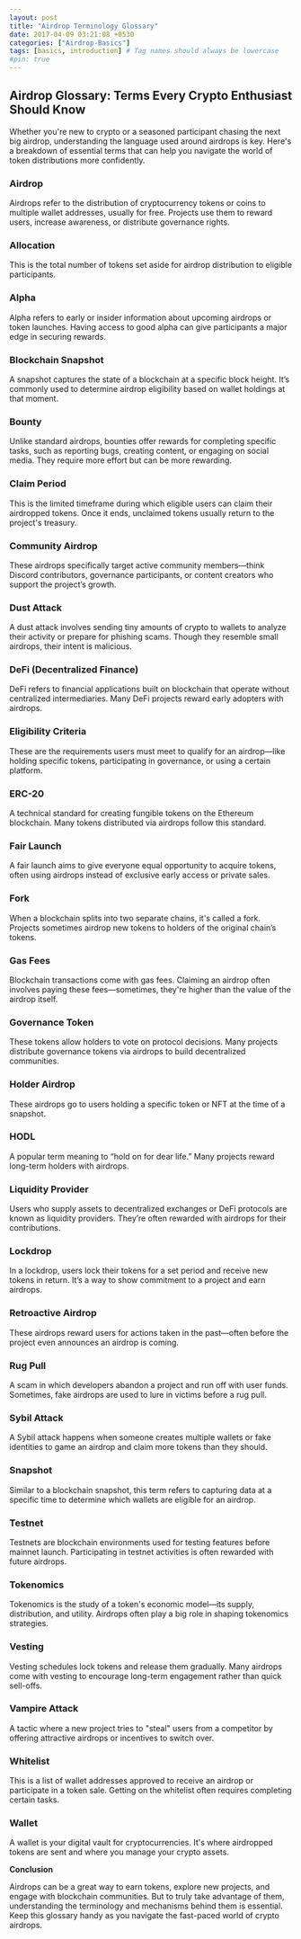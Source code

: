 ```yaml
---
layout: post
title: "Airdrop Terminology Glossary"
date: 2017-04-09 03:21:08 +0530
categories: ["Airdrop-Basics"]
tags: [basics, introduction] # Tag names should always be lowercase
#pin: true
---
```


## Airdrop Glossary: Terms Every Crypto Enthusiast Should Know

Whether you're new to crypto or a seasoned participant chasing the next big airdrop, understanding the language used around airdrops is key. Here's a breakdown of essential terms that can help you navigate the world of token distributions more confidently.

### Airdrop

Airdrops refer to the distribution of cryptocurrency tokens or coins to multiple wallet addresses, usually for free. Projects use them to reward users, increase awareness, or distribute governance rights.

### Allocation

This is the total number of tokens set aside for airdrop distribution to eligible participants.

### Alpha

Alpha refers to early or insider information about upcoming airdrops or token launches. Having access to good alpha can give participants a major edge in securing rewards.

### Blockchain Snapshot

A snapshot captures the state of a blockchain at a specific block height. It’s commonly used to determine airdrop eligibility based on wallet holdings at that moment.

### Bounty

Unlike standard airdrops, bounties offer rewards for completing specific tasks, such as reporting bugs, creating content, or engaging on social media. They require more effort but can be more rewarding.

### Claim Period

This is the limited timeframe during which eligible users can claim their airdropped tokens. Once it ends, unclaimed tokens usually return to the project's treasury.

### Community Airdrop

These airdrops specifically target active community members—think Discord contributors, governance participants, or content creators who support the project’s growth.

### Dust Attack

A dust attack involves sending tiny amounts of crypto to wallets to analyze their activity or prepare for phishing scams. Though they resemble small airdrops, their intent is malicious.

### DeFi (Decentralized Finance)

DeFi refers to financial applications built on blockchain that operate without centralized intermediaries. Many DeFi projects reward early adopters with airdrops.

### Eligibility Criteria

These are the requirements users must meet to qualify for an airdrop—like holding specific tokens, participating in governance, or using a certain platform.

### ERC-20

A technical standard for creating fungible tokens on the Ethereum blockchain. Many tokens distributed via airdrops follow this standard.

### Fair Launch

A fair launch aims to give everyone equal opportunity to acquire tokens, often using airdrops instead of exclusive early access or private sales.

### Fork

When a blockchain splits into two separate chains, it's called a fork. Projects sometimes airdrop new tokens to holders of the original chain’s tokens.

### Gas Fees

Blockchain transactions come with gas fees. Claiming an airdrop often involves paying these fees—sometimes, they're higher than the value of the airdrop itself.

### Governance Token

These tokens allow holders to vote on protocol decisions. Many projects distribute governance tokens via airdrops to build decentralized communities.

### Holder Airdrop

These airdrops go to users holding a specific token or NFT at the time of a snapshot.

### HODL

A popular term meaning to “hold on for dear life.” Many projects reward long-term holders with airdrops.

### Liquidity Provider

Users who supply assets to decentralized exchanges or DeFi protocols are known as liquidity providers. They’re often rewarded with airdrops for their contributions.

### Lockdrop

In a lockdrop, users lock their tokens for a set period and receive new tokens in return. It’s a way to show commitment to a project and earn airdrops.

### Retroactive Airdrop

These airdrops reward users for actions taken in the past—often before the project even announces an airdrop is coming.

### Rug Pull

A scam in which developers abandon a project and run off with user funds. Sometimes, fake airdrops are used to lure in victims before a rug pull.

### Sybil Attack

A Sybil attack happens when someone creates multiple wallets or fake identities to game an airdrop and claim more tokens than they should.

### Snapshot

Similar to a blockchain snapshot, this term refers to capturing data at a specific time to determine which wallets are eligible for an airdrop.

### Testnet

Testnets are blockchain environments used for testing features before mainnet launch. Participating in testnet activities is often rewarded with future airdrops.

### Tokenomics

Tokenomics is the study of a token's economic model—its supply, distribution, and utility. Airdrops often play a big role in shaping tokenomics strategies.

### Vesting

Vesting schedules lock tokens and release them gradually. Many airdrops come with vesting to encourage long-term engagement rather than quick sell-offs.

### Vampire Attack

A tactic where a new project tries to "steal" users from a competitor by offering attractive airdrops or incentives to switch over.

### Whitelist

This is a list of wallet addresses approved to receive an airdrop or participate in a token sale. Getting on the whitelist often requires completing certain tasks.

### Wallet

A wallet is your digital vault for cryptocurrencies. It's where airdropped tokens are sent and where you manage your crypto assets.

**Conclusion**

Airdrops can be a great way to earn tokens, explore new projects, and engage with blockchain communities. But to truly take advantage of them, understanding the terminology and mechanisms behind them is essential. Keep this glossary handy as you navigate the fast-paced world of crypto airdrops.
